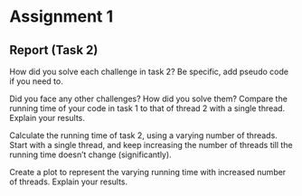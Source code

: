 # Assignment 1

## Report (Task 2)

How did you solve each challenge in task 2? Be specific, add pseudo code if you need to.



Did you face any other challenges? How did you solve them?
Compare the running time of your code in task 1 to that of thread 2 with a single thread. Explain
your results.


Calculate the running time of task 2, using a varying number of threads. Start with a single
thread, and keep increasing the number of threads till the running time doesn’t change
(significantly).


Create a plot to represent the varying running time with increased number of threads. Explain
your results.


